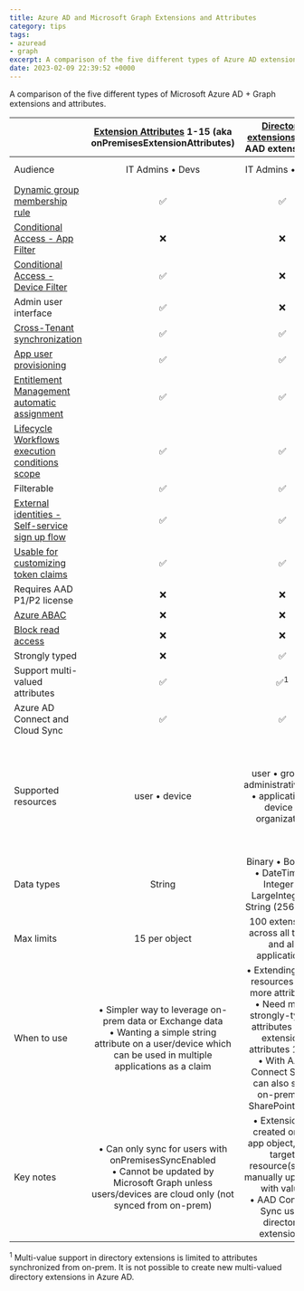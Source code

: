 ```yaml
---
title: Azure AD and Microsoft Graph Extensions and Attributes
category: tips
tags:
- azuread
- graph
excerpt: A comparison of the five different types of Azure AD extensions and attributes.
date: 2023-02-09 22:39:52 +0000
---
```


A comparison of the five different types of Microsoft Azure AD + Graph extensions and attributes.

||[Extension Attributes](https://learn.microsoft.com/graph/extensibility-overview?tabs=http) 1-15 (aka onPremisesExtensionAttributes)|[Directory extensions](https://learn.microsoft.com/graph/api/resources/extensionProperty?view=graph-rest-1.0) (aka AAD extensions)|[Schema extensions](https://learn.microsoft.com/graph/api/resources/schemaextension)|[Open extensions](https://learn.microsoft.com/graph/api/resources/opentypeextension)|[Custom security attributes](https://learn.microsoft.com/azure/active-directory/fundamentals/custom-security-attributes-overview)|
|----|:-:|:-:|:-:|:-:|:-:|
|Audience|IT Admins • Devs|IT Admins • Devs|Devs|Devs|IT Admins • Devs|
|[Dynamic group membership rule](https://learn.microsoft.com/azure/active-directory/enterprise-users/groups-dynamic-membership)|✅|✅|❌|❌|❌|
|[Conditional Access - App Filter](https://learn.microsoft.com/azure/active-directory/conditional-access/concept-filter-for-applications)|❌|❌|❌|❌|✅|
|[Conditional Access - Device Filter](https://learn.microsoft.com/azure/active-directory/conditional-access/concept-condition-filters-for-devices)|✅|❌|❌|❌|❌|
|Admin user interface|✅|❌|❌|❌|✅|
|[Cross-Tenant synchronization](https://learn.microsoft.com/en-us/azure/active-directory/multi-tenant-organizations/cross-tenant-synchronization-overview)|✅|✅|❌|❌|❌|
|[App user provisioning](https://learn.microsoft.com/en-us/azure/active-directory/multi-tenant-organizations/cross-tenant-synchronization-overview)|✅|✅|❌|❌|❌|
|[Entitlement Management automatic assignment](https://learn.microsoft.com/en-us/azure/active-directory/governance/how-to-lifecycle-workflow-sync-attributes)|✅|✅|❌|❌|❌|
|[Lifecycle Workflows execution conditions scope](https://learn.microsoft.com/en-us/azure/active-directory/governance/how-to-lifecycle-workflow-sync-attributes)|✅|✅|❌|❌|❌|
|Filterable|✅|✅|✅|❌|✅|
|[External identities - Self-service sign up flow](https://learn.microsoft.com/en-us/azure/active-directory/external-identities/self-service-sign-up-user-flow)|✅|✅|❌|❌|❌|
|[Usable for customizing token claims](https://learn.microsoft.com/azure/active-directory/develop/active-directory-optional-claims)|✅|✅|❌|❌|❌|
|Requires AAD P1/P2 license|❌|❌|❌|❌|✅|
|[Azure ABAC](https://learn.microsoft.com/azure/role-based-access-control/conditions-overview)|❌|❌|❌|❌|✅|
|[Block read access](https://learn.microsoft.com/azure/active-directory/fundamentals/custom-security-attributes-overview#why-use-custom-security-attributes)|❌|❌|❌|❌|✅|
|Strongly typed|❌|✅|✅|❌|✅|
|Support multi-valued attributes|✅|✅<sup>1<sup>|❌|❌|✅|
|Azure AD Connect and Cloud Sync|✅|✅|❌|❌|❌|
|Supported resources|user • device|user • group • administrativeUnit • application • device • organization|user • group • administrativeUnit • application • contact • device • event • message • organization • post|user • group • contact • device • event • message • organization • post • todoTask • todoTaskList|user • servicePrincipal|
|Data types|String|Binary • Boolean • DateTime • Integer • LargeInteger • String (256 char)|Binary • Boolean • DateTime • Integer • String|String|Boolean • Integer • String|
|Max limits|15 per object|100 extensions across all types and all applications|100 per resource|2 per creator app per resource|50 per object • 500 attributes per tenant • More info|
|When to use|• Simpler way to leverage on-prem data or Exchange data<br/>• Wanting a simple string attribute on a user/device which can be used in multiple applications as a claim|• Extending AAD resources with more attributes<br/>• Need more strongly-typed attributes than extension attributes 1-15<br/>• With AAD Connect Sync, can also sync on-prem or SharePoint data|• To extend Graph resources<br/>• Don’t require attributes as part of user authentication and as a claim|Directly add attributes to single Graph object, rather than through an extension schema|Store confidential data
|Key notes|• Can only sync for users with onPremisesSyncEnabled<br/>• Cannot be updated by Microsoft Graph unless users/devices are cloud only (not synced from on-prem)|• Extension is created on an app object, then target resource(s) are manually updated with value<br/>• AAD Connect Sync uses directory extensions|Extension is created as stand-alone resource, then applied to object|Simple setup and usage|Built with security and least privilege|

<sup>1</sup> Multi-value support in directory extensions is limited to attributes synchronized from on-prem. It is not possible to create new multi-valued directory extensions in Azure AD.
